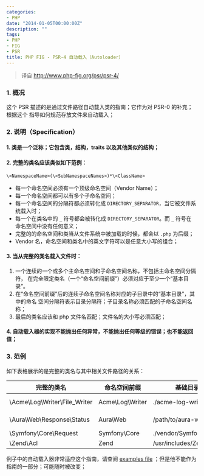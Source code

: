 ```yaml
---
categories:
- PHP
date: "2014-01-05T00:00:00Z"
description: ""
tags:
- PHP
- FIG
- PSR
title: PHP FIG - PSR-4 自动载入（Autoloader）
---
```


> 译自 http://www.php-fig.org/psr/psr-4/

### 1. 概况

这个 PSR 描述的是通过文件路径自动载入类的指南；它作为对 PSR-0 的补充；根据这个
指导如何规范存放文件来自动载入；

### 2. 说明（Specification）

#### 1. 类是一个泛称；它包含类，结构，traits 以及其他类似的结构；

#### 2. 完整的类名应该类似如下范例：

    \<NamespaceName>(\<SubNamespaceNames>)*\<ClassName>

+ 每一个命名空间必须有一个顶级命名空间（Vendor Name）；
+ 每一个命名空间都可以有多个子命名空间；
+ 每一个命名空间的分隔符都必须转化成 `DIRECTORY_SEPARATOR`，当它被文件系统载入时；
+ 每一个在类名中的 `_` 符号都会被转化成 `DIRECTORY_SEPARATOR`。而 `_` 符号在
命名空间中没有任何意义；
+ 完整的的命名空间和类当从文件系统中被加载的时候，都会以 `.php` 为后缀；
+ Vendor 名，命名空间和类名中的英文字符可以是任意大小写的组合；

#### 3. 当从完整的类名载入文件时：

1. 一个连续的一个或多个主命名空间和子命名空间名称，不包括主命名空间分隔符，
在完全限定类名（一个“命名空间前缀”）必须对应于至少一个“基本目录”。
2. 在“命名空间前缀”后的连续子命名空间名称对应的子目录中的“基本目录”，其中的命名
空间分隔符表示目录分隔符；子目录名称必须匹配的子命名空间名称；
3. 最后的类名应该和 php 文件名匹配；文件名的大小写必须匹配；

#### 4. 自动载入器的实现不能抛出任何异常，不能抛出任何等级的错误；也不能返回值；

### 3. 范例

如下表格展示的是完整的类名与其中相关文件路径的关系：

| 完整的类名                    | 命名空间前缀       | 基础目录                 | 实际的类文件路径
| ----------------------------- |--------------------|--------------------------|-------------------------------------------
| \Acme\Log\Writer\File_Writer  | Acme\Log\Writer    | ./acme-log-writer/lib/   | ./acme-log-writer/lib/File_Writer.php
| \Aura\Web\Response\Status     | Aura\Web           | /path/to/aura-web/src/   | /path/to/aura-web/src/Response/Status.php
| \Symfony\Core\Request         | Symfony\Core       | ./vendor/Symfony/Core/   | ./vendor/Symfony/Core/Request.php
| \Zend\Acl                     | Zend               | /usr/includes/Zend/      | /usr/includes/Zend/Acl.php

例子中的自动载入器非常适应这个指南，请查阅 [examples file](http://www.php-fig.org/psr/psr-4/PSR-4-autoloader-examples.md)
；但是他不能作为指南的一部分；可能随时被改变；
